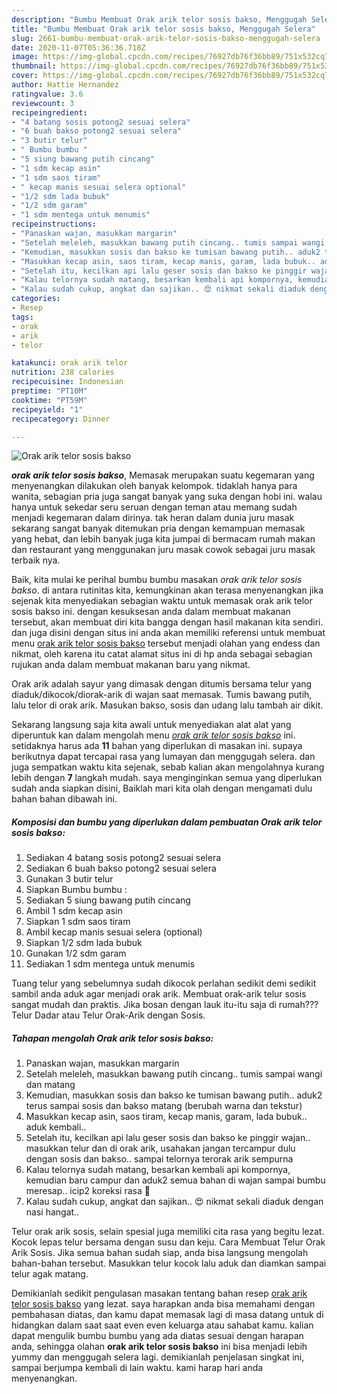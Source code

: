```yaml
---
description: "Bumbu Membuat Orak arik telor sosis bakso, Menggugah Selera"
title: "Bumbu Membuat Orak arik telor sosis bakso, Menggugah Selera"
slug: 2661-bumbu-membuat-orak-arik-telor-sosis-bakso-menggugah-selera
date: 2020-11-07T05:36:36.718Z
image: https://img-global.cpcdn.com/recipes/76927db76f36bb89/751x532cq70/orak-arik-telor-sosis-bakso-foto-resep-utama.jpg
thumbnail: https://img-global.cpcdn.com/recipes/76927db76f36bb89/751x532cq70/orak-arik-telor-sosis-bakso-foto-resep-utama.jpg
cover: https://img-global.cpcdn.com/recipes/76927db76f36bb89/751x532cq70/orak-arik-telor-sosis-bakso-foto-resep-utama.jpg
author: Hattie Hernandez
ratingvalue: 3.6
reviewcount: 3
recipeingredient:
- "4 batang sosis potong2 sesuai selera"
- "6 buah bakso potong2 sesuai selera"
- "3 butir telur"
- " Bumbu bumbu "
- "5 siung bawang putih cincang"
- "1 sdm kecap asin"
- "1 sdm saos tiram"
- " kecap manis sesuai selera optional"
- "1/2 sdm lada bubuk"
- "1/2 sdm garam"
- "1 sdm mentega untuk menumis"
recipeinstructions:
- "Panaskan wajan, masukkan margarin"
- "Setelah meleleh, masukkan bawang putih cincang.. tumis sampai wangi dan matang"
- "Kemudian, masukkan sosis dan bakso ke tumisan bawang putih.. aduk2 terus sampai sosis dan bakso matang (berubah warna dan tekstur)"
- "Masukkan kecap asin, saos tiram, kecap manis, garam, lada bubuk.. aduk kembali.."
- "Setelah itu, kecilkan api lalu geser sosis dan bakso ke pinggir wajan.. masukkan telur dan di orak arik, usahakan jangan tercampur dulu dengan sosis dan bakso.. sampai telornya terorak arik sempurna"
- "Kalau telornya sudah matang, besarkan kembali api kompornya, kemudian baru campur dan aduk2 semua bahan di wajan sampai bumbu meresap.. icip2 koreksi rasa 🥰"
- "Kalau sudah cukup, angkat dan sajikan.. 😍 nikmat sekali diaduk dengan nasi hangat.."
categories:
- Resep
tags:
- orak
- arik
- telor

katakunci: orak arik telor 
nutrition: 238 calories
recipecuisine: Indonesian
preptime: "PT10M"
cooktime: "PT59M"
recipeyield: "1"
recipecategory: Dinner

---
```



![Orak arik telor sosis bakso](https://img-global.cpcdn.com/recipes/76927db76f36bb89/751x532cq70/orak-arik-telor-sosis-bakso-foto-resep-utama.jpg)

<b><i>orak arik telor sosis bakso</i></b>, Memasak merupakan suatu kegemaran yang menyenangkan dilakukan oleh banyak kelompok. tidaklah hanya para wanita, sebagian pria juga sangat banyak yang suka dengan hobi ini. walau hanya untuk sekedar seru seruan dengan teman atau memang sudah menjadi kegemaran dalam dirinya. tak heran dalam dunia juru masak sekarang sangat banyak ditemukan pria dengan kemampuan memasak yang hebat, dan lebih banyak juga kita jumpai di bermacam rumah makan dan restaurant yang menggunakan juru masak cowok sebagai juru masak terbaik nya.

Baik, kita mulai ke perihal bumbu bumbu masakan <i>orak arik telor sosis bakso</i>. di antara rutinitas kita, kemungkinan akan terasa menyenangkan jika sejenak kita menyediakan sebagian waktu untuk memasak orak arik telor sosis bakso ini. dengan kesuksesan anda dalam membuat makanan tersebut, akan membuat diri kita bangga dengan hasil makanan kita sendiri. dan juga disini dengan situs ini anda akan memiliki referensi untuk membuat menu <u>orak arik telor sosis bakso</u> tersebut menjadi olahan yang endess dan nikmat, oleh karena itu catat alamat situs ini di hp anda sebagai sebagian rujukan anda dalam membuat makanan baru yang nikmat.

Orak arik adalah sayur yang dimasak dengan ditumis bersama telur yang diaduk/dikocok/diorak-arik di wajan saat memasak. Tumis bawang putih, lalu telor di orak arik. Masukan bakso, sosis dan udang lalu tambah air dikit.


Sekarang langsung saja kita awali untuk menyediakan alat alat yang diperuntuk kan dalam mengolah menu <u><i>orak arik telor sosis bakso</i></u> ini. setidaknya harus ada <b>11</b> bahan yang diperlukan di masakan ini. supaya berikutnya dapat tercapai rasa yang lumayan dan menggugah selera. dan juga sempatkan waktu kita sejenak, sebab kalian akan mengolahnya kurang lebih dengan <b>7</b> langkah mudah. saya menginginkan semua yang diperlukan sudah anda siapkan disini, Baiklah mari kita olah dengan mengamati dulu bahan bahan dibawah ini.

<!--inarticleads1-->

##### Komposisi dan bumbu yang diperlukan dalam pembuatan Orak arik telor sosis bakso:

1. Sediakan 4 batang sosis potong2 sesuai selera
1. Sediakan 6 buah bakso potong2 sesuai selera
1. Gunakan 3 butir telur
1. Siapkan  Bumbu bumbu :
1. Sediakan 5 siung bawang putih cincang
1. Ambil 1 sdm kecap asin
1. Siapkan 1 sdm saos tiram
1. Ambil  kecap manis sesuai selera (optional)
1. Siapkan 1/2 sdm lada bubuk
1. Gunakan 1/2 sdm garam
1. Sediakan 1 sdm mentega untuk menumis


Tuang telur yang sebelumnya sudah dikocok perlahan sedikit demi sedikit sambil anda aduk agar menjadi orak arik. Membuat orak-arik telur sosis sangat mudah dan praktis. Jika bosan dengan lauk itu-itu saja di rumah??? Telur Dadar atau Telur Orak-Arik dengan Sosis. 

<!--inarticleads2-->

##### Tahapan mengolah Orak arik telor sosis bakso:

1. Panaskan wajan, masukkan margarin
1. Setelah meleleh, masukkan bawang putih cincang.. tumis sampai wangi dan matang
1. Kemudian, masukkan sosis dan bakso ke tumisan bawang putih.. aduk2 terus sampai sosis dan bakso matang (berubah warna dan tekstur)
1. Masukkan kecap asin, saos tiram, kecap manis, garam, lada bubuk.. aduk kembali..
1. Setelah itu, kecilkan api lalu geser sosis dan bakso ke pinggir wajan.. masukkan telur dan di orak arik, usahakan jangan tercampur dulu dengan sosis dan bakso.. sampai telornya terorak arik sempurna
1. Kalau telornya sudah matang, besarkan kembali api kompornya, kemudian baru campur dan aduk2 semua bahan di wajan sampai bumbu meresap.. icip2 koreksi rasa 🥰
1. Kalau sudah cukup, angkat dan sajikan.. 😍 nikmat sekali diaduk dengan nasi hangat..


Telur orak arik sosis, selain spesial juga memiliki cita rasa yang begitu lezat. Kocok lepas telur bersama dengan susu dan keju. Cara Membuat Telur Orak Arik Sosis. Jika semua bahan sudah siap, anda bisa langsung mengolah bahan-bahan tersebut. Masukkan telur kocok lalu aduk dan diamkan sampai telur agak matang. 

Demikianlah sedikit pengulasan masakan tentang bahan resep <u>orak arik telor sosis bakso</u> yang lezat. saya harapkan anda bisa memahami dengan pembahasan diatas, dan kamu dapat memasak lagi di masa datang untuk di hidangkan dalam saat saat even even keluarga atau sahabat kamu. kalian dapat mengulik bumbu bumbu yang ada diatas sesuai dengan harapan anda, sehingga olahan <b>orak arik telor sosis bakso</b> ini bisa menjadi lebih yummy dan menggugah selera lagi. demikianlah penjelasan singkat ini, sampai berjumpa kembali di lain waktu. kami harap hari anda menyenangkan.
